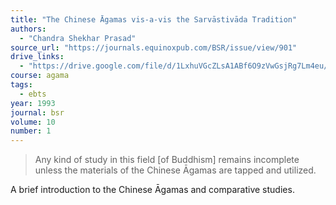 ```yaml
---
title: "The Chinese Āgamas vis-a-vis the Sarvāstivāda Tradition"
authors:
  - "Chandra Shekhar Prasad"
source_url: "https://journals.equinoxpub.com/BSR/issue/view/901"
drive_links:
  - "https://drive.google.com/file/d/1LxhuVGcZLsA1ABf6O9zVwGsjRg7Lm4eu/view?usp=drivesdk"
course: agama
tags:
  - ebts
year: 1993
journal: bsr
volume: 10
number: 1
---
```


> Any kind of study in this field [of Buddhism] remains incomplete unless the materials of the Chinese Āgamas are tapped and utilized.

A brief introduction to the Chinese Āgamas and comparative studies.
